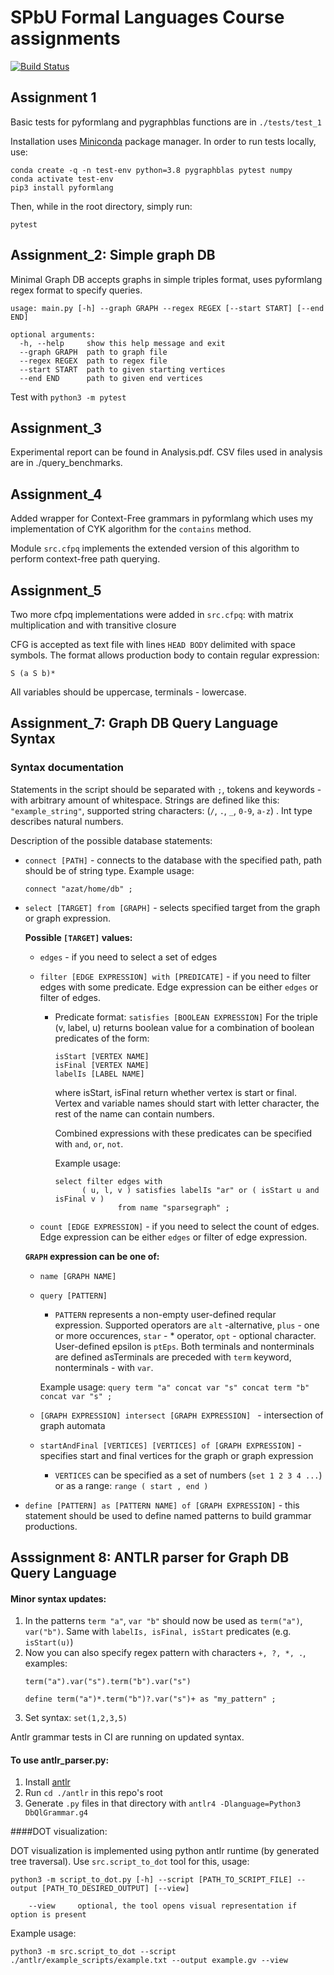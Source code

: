 # SPbU Formal Languages Course assignments
[![Build Status](https://travis-ci.org/azaat/formal_languages_course.svg?branch=master)](https://travis-ci.org/azaat/formal_languages_course)

## Assignment 1

Basic tests for pyformlang and pygraphblas functions are in ```./tests/test_1```

Installation uses [Miniconda](https://docs.conda.io/projects/conda/en/latest/user-guide/install/download.html) package manager.
In order to run tests locally, use: 
```
conda create -q -n test-env python=3.8 pygraphblas pytest numpy
conda activate test-env
pip3 install pyformlang                                                   
```
Then, while in the root directory, simply run:
```
pytest
```

## Assignment_2: Simple graph DB

Minimal Graph DB accepts graphs in simple triples format, uses pyformlang regex format to specify queries.
```
usage: main.py [-h] --graph GRAPH --regex REGEX [--start START] [--end END]

optional arguments:
  -h, --help     show this help message and exit
  --graph GRAPH  path to graph file
  --regex REGEX  path to regex file
  --start START  path to given starting vertices
  --end END      path to given end vertices
  ```

Test with ```python3 -m pytest```

## Assignment_3

Experimental report can be found in Analysis.pdf. CSV files used in analysis are in ./query_benchmarks.

## Assignment_4

Added wrapper for Context-Free grammars in pyformlang which uses my implementation of CYK algorithm for the ```contains``` method.

Module ```src.cfpq``` implements the extended version of this algorithm to perform context-free path querying.

## Assignment_5

Two more cfpq implementations were added in ```src.cfpq```: with matrix multiplication and with transitive closure

CFG is accepted as text file with lines ```HEAD BODY``` delimited with space symbols. The format allows production body to contain regular expression:

```
S (a S b)*
```

All variables should be uppercase, terminals - lowercase.

## Assignment_7: Graph DB Query Language Syntax

### Syntax documentation

Statements in the script should be separated with ``` ; ```, tokens and keywords - with arbitrary amount of whitespace. Strings are defined like this: ```"example_string"```, supported string characters: (```/```, ```.```, ```_```, ```0-9```, ```a-z```)
. Int type describes natural numbers. 

Description of the possible database statements:
- ```connect [PATH]``` - connects to the database with the specified path, path should be of string type.
  Example usage:
  ```
  connect "azat/home/db" ;
  ```

- ```select [TARGET] from [GRAPH]``` - selects specified target from the graph or graph expression.

  **Possible ```[TARGET]``` values:**
  - ```edges``` - if you need to select a set of edges
  - ```filter [EDGE EXPRESSION] with [PREDICATE]``` - if you need to filter edges with some predicate. Edge expression can be either ```edges``` or filter of edges.

    - Predicate format:
      ```satisfies [BOOLEAN EXPRESSION]```
      For the triple (v, label, u) returns boolean value for a combination of boolean predicates of the form:

      ```
      isStart [VERTEX NAME]
      isFinal [VERTEX NAME]
      labelIs [LABEL NAME]
      ```
      where isStart, isFinal return whether vertex is start or final. Vertex and variable names should start with letter character, the rest of the name can contain numbers.

      Combined expressions with these predicates can be specified with ```and```, ```or```,  ```not```.

      Example usage:
      ```
      select filter edges with 
            ( u, l, v ) satisfies labelIs "ar" or ( isStart u and isFinal v ) 
                    from name "sparsegraph" ;
      ```

  - ```count [EDGE EXPRESSION]``` - if you need to select the count of edges. Edge expression can be either ```edges``` or filter of edge expression.
  
  **```GRAPH``` expression can be one of:**
    - ```name [GRAPH NAME]```
    - ```query [PATTERN]```
      - ```PATTERN``` represents a non-empty user-defined reqular expression.
      Supported operators are ```alt``` -alternative, ```plus``` - one or more occurences, ```star``` - * operator, ```opt``` - optional character. User-defined epsilon is ```ptEps```. Both terminals and nonterminals are defined asTerminals are preceded with ```term``` keyword, nonterminals - with ```var```.

      Example usage: ```query term "a" concat var "s" concat term "b" concat var "s" ;```

    - ```[GRAPH EXPRESSION] intersect [GRAPH EXPRESSION] ``` - intersection of graph automata
    - ```startAndFinal [VERTICES] [VERTICES] of [GRAPH EXPRESSION]``` - specifies start and final vertices for the graph or graph expression
      -  ```VERTICES``` can be specified as a set of numbers (```set 1 2 3 4 ...```) or as a range: ```range ( start , end )```

- ```define [PATTERN] as [PATTERN NAME] of [GRAPH EXPRESSION]``` - this statement should be used to define named patterns to build grammar productions.

## Asssignment 8: ANTLR parser for Graph DB Query Language

#### Minor **syntax updates**:

1. In the patterns ```term "a"```, ```var "b"``` should now be used as ```term("a")```, ```var("b")```. Same with ```labelIs, isFinal, isStart``` predicates (e.g. ```isStart(u)```)
2. Now you can also specify regex pattern with characters  ```+, ?, *, .```, examples: 
    ```
    term("a").var("s").term("b").var("s")
    
    define term("a")*.term("b")?.var("s")+ as "my_pattern" ;
    
    ```
3. Set syntax: ```set(1,2,3,5)```

Antlr grammar tests in CI are running on updated syntax.

#### To use antlr_parser.py:

1. Install [antlr](https://www.antlr.org/)
2. Run ```cd ./antlr``` in this repo's root
2. Generate ```.py``` files in that directory with ```antlr4 -Dlanguage=Python3 DbQlGrammar.g4```

####DOT visualization:

DOT visualization is implemented using python antlr runtime (by generated tree traversal).
Use ```src.script_to_dot``` tool for this, usage:

```
python3 -m script_to_dot.py [-h] --script [PATH_TO_SCRIPT_FILE] --output [PATH_TO_DESIRED_OUTPUT] [--view]

    --view     optional, the tool opens visual representation if option is present
```

Example usage: 
```
python3 -m src.script_to_dot --script ./antlr/example_scripts/example.txt --output example.gv --view
```
